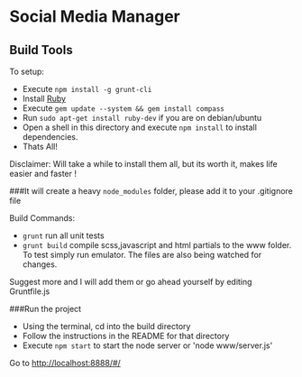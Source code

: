 Social Media Manager
===============

Build Tools
-----------

To setup:

* Execute `npm install -g grunt-cli`
* Install <a href="http://rubyinstaller.org/"> Ruby </a>
* Execute `gem update --system && gem install compass`
* Run `sudo apt-get install ruby-dev` if you are on debian/ubuntu
* Open a shell in this directory and execute `npm install` to install dependencies. 
* Thats All!

Disclaimer: Will take a while to install them all, but its worth it, makes life easier and faster !

###It will create a heavy `node_modules` folder, please add it to your .gitignore file

Build Commands:

* `grunt` run all unit tests
* `grunt build` compile scss,javascript and html partials to the www folder. To test simply run emulator. The files are also being watched for changes.

Suggest more and I will add them or go ahead yourself by editing Gruntfile.js

###Run the project

* Using the terminal, cd into the build directory 
* Follow the instructions in the README for that directory 
* Execute `npm start` to start the node server or 'node www/server.js'

Go to <a href="http://localhost:8888/#/"> http://localhost:8888/#/ </a>
